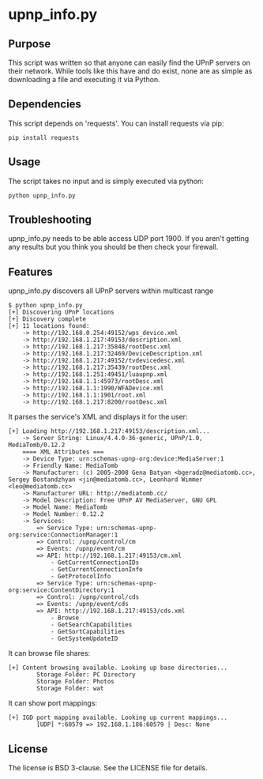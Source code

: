 # upnp_info.py
## Purpose
This script was written so that anyone can easily find the UPnP servers on their network. While tools like this have and do exist, none are as simple as downloading a file and executing it via Python.

## Dependencies
This script depends on 'requests'. You can install requests via pip:

``
pip install requests
``

## Usage
The script takes no input and is simply executed via python:

``
python upnp_info.py
``

## Troubleshooting
upnp_info.py needs to be able access UDP port 1900. If you aren't getting any results but you think you should be then check your firewall.

## Features
upnp_info.py discovers all UPnP servers within multicast range

```
$ python upnp_info.py 
[+] Discovering UPnP locations
[+] Discovery complete
[+] 11 locations found:
	-> http://192.168.0.254:49152/wps_device.xml
	-> http://192.168.1.217:49153/description.xml
	-> http://192.168.1.217:35848/rootDesc.xml
	-> http://192.168.1.217:32469/DeviceDescription.xml
	-> http://192.168.1.217:49152/tvdevicedesc.xml
	-> http://192.168.1.217:35439/rootDesc.xml
	-> http://192.168.1.251:49451/luaupnp.xml
	-> http://192.168.1.1:45973/rootDesc.xml
	-> http://192.168.1.1:1990/WFADevice.xml
	-> http://192.168.1.1:1901/root.xml
	-> http://192.168.1.217:8200/rootDesc.xml
```
It parses the service's XML and displays it for the user:

```
[+] Loading http://192.168.1.217:49153/description.xml...
	-> Server String: Linux/4.4.0-36-generic, UPnP/1.0, MediaTomb/0.12.2
	==== XML Attributes ===
	-> Device Type: urn:schemas-upnp-org:device:MediaServer:1
	-> Friendly Name: MediaTomb
	-> Manufacturer: (c) 2005-2008 Gena Batyan <bgeradz@mediatomb.cc>, Sergey Bostandzhyan <jin@mediatomb.cc>, Leonhard Wimmer <leo@mediatomb.cc>
	-> Manufacturer URL: http://mediatomb.cc/
	-> Model Description: Free UPnP AV MediaServer, GNU GPL
	-> Model Name: MediaTomb
	-> Model Number: 0.12.2
	-> Services:
		=> Service Type: urn:schemas-upnp-org:service:ConnectionManager:1
		=> Control: /upnp/control/cm
		=> Events: /upnp/event/cm
		=> API: http://192.168.1.217:49153/cm.xml
			- GetCurrentConnectionIDs
			- GetCurrentConnectionInfo
			- GetProtocolInfo
		=> Service Type: urn:schemas-upnp-org:service:ContentDirectory:1
		=> Control: /upnp/control/cds
		=> Events: /upnp/event/cds
		=> API: http://192.168.1.217:49153/cds.xml
			- Browse
			- GetSearchCapabilities
			- GetSortCapabilities
			- GetSystemUpdateID
```
It can browse file shares:

```
[+] Content browsing available. Looking up base directories...
		Storage Folder: PC Directory
		Storage Folder: Photos
		Storage Folder: wat
```

It can show port mappings:

```
[+] IGD port mapping available. Looking up current mappings...
		[UDP] *:60579 => 192.168.1.186:60579 | Desc: None
```

## License
The license is BSD 3-clause. See the LICENSE file for details.
